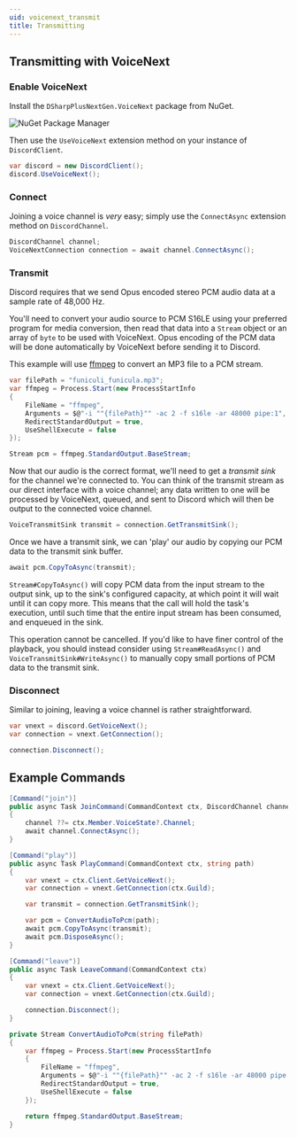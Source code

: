 ```yaml
---
uid: voicenext_transmit
title: Transmitting
---
```


## Transmitting with VoiceNext

### Enable VoiceNext
Install the `DSharpPlusNextGen.VoiceNext` package from NuGet.

![NuGet Package Manager](/images/voicenext_transmit_01.png)

Then use the `UseVoiceNext` extension method on your instance of `DiscordClient`.
```cs
var discord = new DiscordClient();
discord.UseVoiceNext();
```

### Connect
Joining a voice channel is *very* easy; simply use the `ConnectAsync` extension method on `DiscordChannel`.
```cs
DiscordChannel channel;
VoiceNextConnection connection = await channel.ConnectAsync();
```

### Transmit
Discord requires that we send Opus encoded stereo PCM audio data at a sample rate of 48,000 Hz.

You'll need to convert your audio source to PCM S16LE using your preferred program for media conversion, then read
that data into a `Stream` object or an array of `byte` to be used with VoiceNext. Opus encoding of the PCM data will
be done automatically by VoiceNext before sending it to Discord.

This example will use [ffmpeg](https://ffmpeg.org/about.html) to convert an MP3 file to a PCM stream.
```cs
var filePath = "funiculi_funicula.mp3";
var ffmpeg = Process.Start(new ProcessStartInfo
{
    FileName = "ffmpeg",
    Arguments = $@"-i ""{filePath}"" -ac 2 -f s16le -ar 48000 pipe:1",
    RedirectStandardOutput = true,
    UseShellExecute = false
});

Stream pcm = ffmpeg.StandardOutput.BaseStream;
```

Now that our audio is the correct format, we'll need to get a *transmit sink* for the channel we're connected to.
You can think of the transmit stream as our direct interface with a voice channel; any data written to one will be
processed by VoiceNext, queued, and sent to Discord which will then be output to the connected voice channel.
```cs
VoiceTransmitSink transmit = connection.GetTransmitSink();
```

Once we have a transmit sink, we can 'play' our audio by copying our PCM data to the transmit sink buffer.
```cs
await pcm.CopyToAsync(transmit);
```
`Stream#CopyToAsync()` will copy PCM data from the input stream to the output sink, up to the sink's configured
capacity, at which point it will wait until it can copy more. This means that the call will hold the task's execution,
until such time that the entire input stream has been consumed, and enqueued in the sink.

This operation cannot be cancelled. If you'd like to have finer control of the playback, you should instead consider
using `Stream#ReadAsync()` and `VoiceTransmitSink#WriteAsync()` to manually copy small portions of PCM data to the
transmit sink.

### Disconnect
Similar to joining, leaving a voice channel is rather straightforward.
```cs
var vnext = discord.GetVoiceNext();
var connection = vnext.GetConnection();

connection.Disconnect();
```

## Example Commands
```cs
[Command("join")]
public async Task JoinCommand(CommandContext ctx, DiscordChannel channel = null)
{
    channel ??= ctx.Member.VoiceState?.Channel;
    await channel.ConnectAsync();
}

[Command("play")]
public async Task PlayCommand(CommandContext ctx, string path)
{
    var vnext = ctx.Client.GetVoiceNext();
    var connection = vnext.GetConnection(ctx.Guild);

    var transmit = connection.GetTransmitSink();

    var pcm = ConvertAudioToPcm(path);
    await pcm.CopyToAsync(transmit);
    await pcm.DisposeAsync();
}

[Command("leave")]
public async Task LeaveCommand(CommandContext ctx)
{
    var vnext = ctx.Client.GetVoiceNext();
    var connection = vnext.GetConnection(ctx.Guild);

    connection.Disconnect();
}

private Stream ConvertAudioToPcm(string filePath)
{
    var ffmpeg = Process.Start(new ProcessStartInfo
    {
        FileName = "ffmpeg",
        Arguments = $@"-i ""{filePath}"" -ac 2 -f s16le -ar 48000 pipe:1",
        RedirectStandardOutput = true,
        UseShellExecute = false
    });

    return ffmpeg.StandardOutput.BaseStream;
}
```
